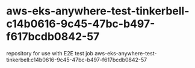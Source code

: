 # aws-eks-anywhere-test-tinkerbell-c14b0616-9c45-47bc-b497-f617bcdb0842-57
repository for use with E2E test job aws-eks-anywhere-test-tinkerbell:c14b0616-9c45-47bc-b497-f617bcdb0842-57
